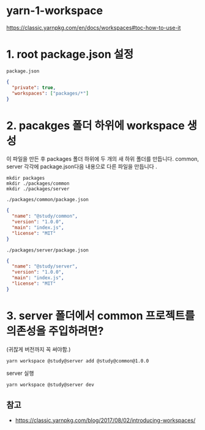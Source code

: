 # yarn-1-workspace


https://classic.yarnpkg.com/en/docs/workspaces#toc-how-to-use-it

# 1. root package.json 설정
`package.json`
```json
{
  "private": true,
  "workspaces": ["packages/*"]
}
```


# 2. pacakges 폴더 하위에 workspace 생성
이 파일을 만든 후 packages 폴더 하위에 두 개의 새 하위 폴더를 만듭니다.
common, server 각각에 package.json다음 내용으로 다른 파일을 만듭니다 . 

```shell
mkdir packages
mkdir ./packages/common
mkdir ./packages/server
```

`./packages/common/package.json`

```json
{
  "name": "@study/common",
  "version": "1.0.0",
  "main": "index.js",
  "license": "MIT"
}
```

`./packages/server/package.json`

```json
{
  "name": "@study/server",
  "version": "1.0.0",
  "main": "index.js",
  "license": "MIT"
}
```


# 3. server 폴더에서 common 프로젝트를 의존성을 주입하려면?

(귀찮게 버전까지 꼭 써야함.)
```shell
yarn workspace @study@server add @study@common@1.0.0  
```



server 실행
```shell
yarn workspace @study@server dev
```



## 참고
- https://classic.yarnpkg.com/blog/2017/08/02/introducing-workspaces/
